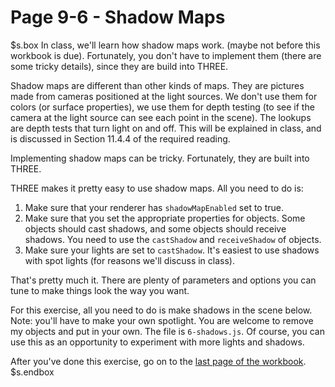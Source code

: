 # Page 9-6 - Shadow Maps

$s.box
In class, we'll learn how shadow maps work. (maybe not before this workbook is due). Fortunately, you don't have to implement them (there are some tricky details), since they are build into THREE.

Shadow maps are different than other kinds of maps. They are pictures made from cameras positioned at the light sources. We don't use them for colors (or surface properties), we use them for depth testing (to see if the camera at the light source can see each point in the scene). The lookups are depth tests that turn light on and off. This will be explained in class, and is discussed in Section 11.4.4 of the required reading.

Implementing shadow maps can be tricky. Fortunately, they are built into THREE.

THREE makes it pretty easy to use shadow maps. All you need to do is:

1. Make sure that your renderer has `shadowMapEnabled` set to true.
2. Make sure that you set the appropriate properties for objects. Some objects should cast shadows, and some objects should receive shadows. You need to use the `castShadow` and `receiveShadow` of objects.
3. Make sure your lights are set to `castShadow`. It's easiest to use shadows with spot lights (for reasons we'll discuss in class).

That's pretty much it. There are plenty of parameters and options you can tune to make things look the way you want.

For this exercise, all you need to do is make shadows in the scene below. Note: you'll have to make your own spotlight. You are welcome to remove my objects and put in your own. The file is `6-shadows.js`. Of course, you can use this as an opportunity to experiment with more lights and shadows.

After you've done this exercise, go on to the [last page of the workbook](7-multipass.html).
$s.endbox

<script src="THREE/three.js"></script>
<script src="THREE/OrbitControls.js"></script>
<script src="6-shadows.js" type="module"></script>
